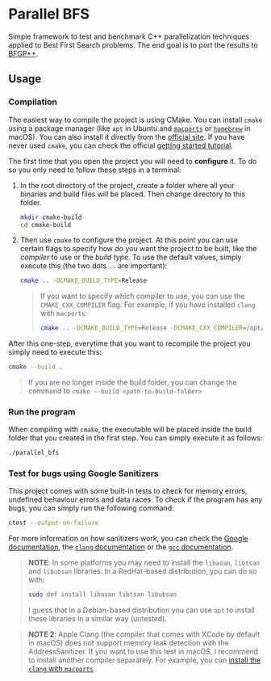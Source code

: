 # Parallel BFS

Simple framework to test and benchmark C++ parallelization techniques applied to Best First Search problems.
The end goal is to port the results to [BFGP++](https://github.com/jsego/bfgp-pp). 

## Usage

### Compilation

The easiest way to compile the project is using CMake. You can install `cmake` using a package manager (like `apt` in
Ubuntu and [`macports`](https://www.macports.org/) or [`homebrew`](https://brew.sh/) in macOS). You can also install it
directly from the [official site](https://cmake.org/). If you have never used `cmake`, you can check the official
[getting started tutorial](https://cmake.org/cmake/help/book/mastering-cmake/chapter/Getting%20Started.html).

The first time that you open the project you will need to **configure** it. To do so you only need to follow these steps
in a terminal:

1. In the root directory of the project, create a folder where all your binaries and build files will be placed.
Then change directory to this folder.

    ```bash
    mkdir cmake-build
    cd cmake-build
    ```
2. Then use `cmake` to configure the project. At this point you can use certain flags to specify how do you want the
project to be built, like the *compiler* to use or the *build type*. To use the default values, simply execute this
(the two dots `..` are important):

    ```bash
    cmake .. -DCMAKE_BUILD_TYPE=Release
    ```

    > If you want to specify which compiler to use, you can use the `CMAKE_CXX_COMPILER` flag. For example, if you
    have installed `clang` with `macports`:
   > ```bash
   > cmake .. -DCMAKE_BUILD_TYPE=Release -DCMAKE_CXX_COMPILER=/opt/local/bin/clang++-mp-17
   > ```
After this one-step, everytime that you want to recompile the project you simply need to execute this:

```bash
cmake --build .
```

> If you are no longer inside the build folder, you can change the command to `cmake --build <path-to-build-folder>`

### Run the program

When compiling with `cmake`, the executable will be placed inside the build folder that you created in the first step.
You can simply execute it as follows:

```bash
./parallel_bfs
```

### Test for bugs using Google Sanitizers

This project comes with some built-in tests to check for memory errors, undefined behaviour errors and data races. To
check if the program has any bugs, you can simply run the following command:

```bash
ctest --output-on-failure
```

For more information on how sanitizers work, you can check the [Google documentation](https://github.com/google/sanitizers/wiki),
the [`clang` documentation](https://clang.llvm.org/docs/UsersManual.html#controlling-code-generation) or the
[`gcc` documentation](https://gcc.gnu.org/onlinedocs/gcc/Instrumentation-Options.html#index-fsanitize_003daddress).

> **NOTE**: In some platforms you may need to install the `libasan`, `libtsan` and `libubsan` libraries. In a RedHat-based
> distribution, you can do so with:
> ```bash
> sudo dnf install libasan libtsan libubsan
> ```
> I guess that in a Debian-based distribution you can use `apt` to install these libraries in a similar way (untested).

> **NOTE 2**: Apple Clang (the compiler that comes with XCode by default in macOS) does not support memory leak
> detection with the AddressSanitizer. If you want to use this test in macOS, I recommend to install another compiler
> separately. For example, you can [install the `clang` with `macports`](https://ports.macports.org/search/?q=clang&name=on).
